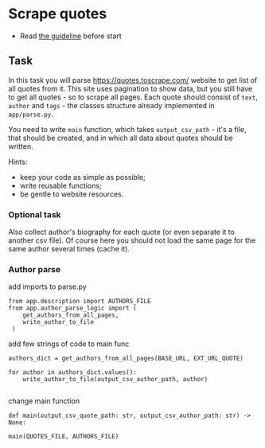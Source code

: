 # Scrape quotes

- Read [the guideline](https://github.com/mate-academy/py-task-guideline/blob/main/README.md) before start


## Task

In this task you will parse https://quotes.toscrape.com/ website to get list of 
all quotes from it. This site uses pagination to show data, but you still have to 
get all quotes - so to scrape all pages. Each quote should consist of `text`, 
`author` and `tags` - the classes structure already implemented in `app/parse.py`.

You need to write `main` function, which takes `output_csv_path` - it's a file, that should
be created, and in which all data about quotes should be written.


Hints:
- keep your code as simple as possible;
- write reusable functions;
- be gentle to website resources.


### Optional task

Also collect author's biography for each quote (or even separate it to another csv file). 
Of course here you should not load the same page for the same author several times (cache it).

### Author parse

add imports to parse.py
```
from app.description import AUTHORS_FILE
from app.author_parse_logic import (
    get_authors_from_all_pages,
    write_author_to_file
 )
```
add few strings of code to main func
```
authors_dict = get_authors_from_all_pages(BASE_URL, EXT_URL_QUOTE)

for author in authors_dict.values():
    write_author_to_file(output_csv_author_path, author)
  
```
change main function
```
def main(output_csv_quote_path: str, output_csv_author_path: str) -> None:

main(QUOTES_FILE, AUTHORS_FILE)

```
